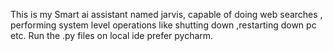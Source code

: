 This is my Smart ai assistant named jarvis, capable of doing web searches , performing system level operations like shutting down ,restarting down pc etc. Run the .py files on local ide prefer pycharm.
